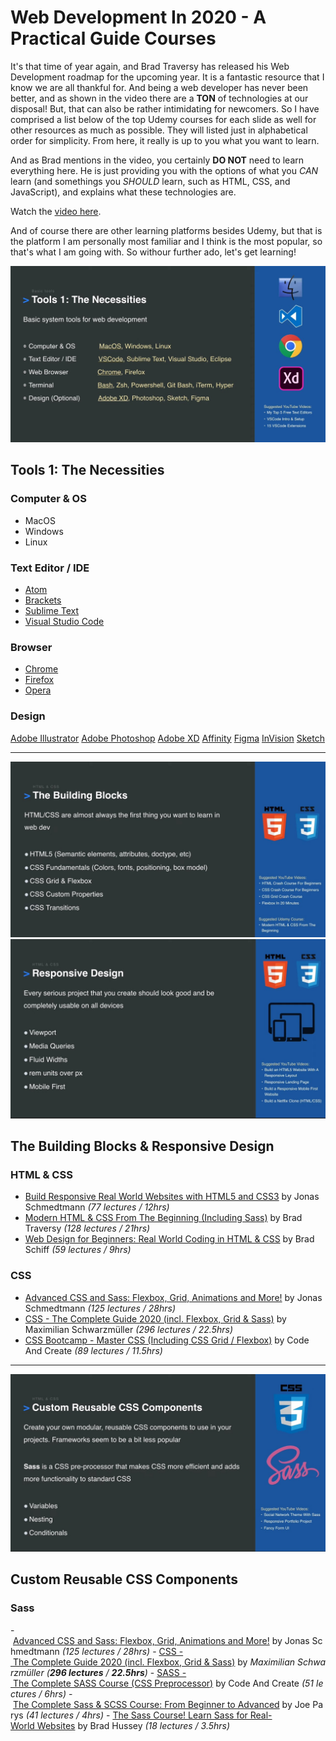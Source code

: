 # Web Development In 2020 - A Practical Guide Courses
It's that time of year again, and Brad Traversy has released his Web Development roadmap for the upcoming year. It is a fantastic resource that I know we are all thankful for. And being a web developer has never been better, and as shown in the video there are a **TON** of technologies at our disposal! But, that can also be rather intimidating for newcomers. So I have comprised a list below of the top Udemy courses for each slide as well for other resources as much as possible. They will listed just in alphabetical order for simplicity. From here, it really is up to you what you want to learn. 

And as Brad mentions in the video, you certainly **DO NOT** need to learn everything here. He is just providing you with the options of what you *CAN* learn (and somethings you *SHOULD* learn, such as HTML, CSS, and JavaScript), and explains what these technologies are.

Watch the [video here](https://www.youtube.com/watch?v=0pThnRneDjw).

And of course there are other learning platforms besides Udemy, but that is the platform I am personally most familiar and I think is the most popular, so that's what I am going with. So withour further ado, let's get learning!

![Slide 3](img/slide-3.jpg)
## Tools 1: The Necessities

### Computer & OS
- MacOS
- Windows
- Linux

### Text Editor / IDE
- [Atom](https://atom.io/)
- [Brackets](http://brackets.io/)
- [Sublime Text](https://www.sublimetext.com/)
- [Visual Studio Code](https://code.visualstudio.com/)

### Browser
- [Chrome](https://www.google.com/chrome/)
- [Firefox](https://www.mozilla.org/en-CA/firefox/)
- [Opera](https://www.opera.com/)

### Design
[Adobe Illustrator](https://www.adobe.com/ca/products/illustrator.html)
[Adobe Photoshop](https://www.photoshop.com/)
[Adobe XD](https://www.adobe.com/ca/products/xd.html)
[Affinity](https://affinity.serif.com)
[Figma](https://www.figma.com/)
[InVision](https://www.invisionapp.com/)
[Sketch](https://www.sketch.com/)

***

![Slide 4](img/slide-4.jpg)
![Slide 5](img/slide-5.jpg)
## The Building Blocks & Responsive Design

### HTML & CSS
- [Build Responsive Real World Websites with HTML5 and CSS3](https://www.udemy.com/course/design-and-develop-a-killer-website-with-html5-and-css3/) by Jonas Schmedtmann *(77 lectures / 12hrs)*
- [Modern HTML & CSS From The Beginning (Including Sass)](https://www.udemy.com/course/modern-html-css-from-the-beginning/) by Brad Traversy *(128 lectures / 21hrs)*
- [Web Design for Beginners: Real World Coding in HTML & CSS](https://www.udemy.com/course/web-design-for-beginners-real-world-coding-in-html-css/) by Brad Schiff *(59 lectures / 9hrs)*

### CSS
- [Advanced CSS and Sass: Flexbox, Grid, Animations and More!](https://www.udemy.com/course/advanced-css-and-sass/) by Jonas Schmedtmann *(125 lectures / 28hrs)*
- [CSS - The Complete Guide 2020 (incl. Flexbox, Grid & Sass)](https://www.udemy.com/course/css-the-complete-guide-incl-flexbox-grid-sass/) by Maximilian Schwarzmüller *(296 lectures / 22.5hrs)*
- [CSS Bootcamp - Master CSS (Including CSS Grid / Flexbox)](https://www.udemy.com/course/css-bootcamp-master-in-css-including-css-grid-flexbox/) by Code And Create *(89 lectures / 11.5hrs)*

***

![Slide 6](img/slide-6.jpg)
## Custom Reusable CSS Components

### Sass
- [Advanced CSS and Sass: Flexbox, Grid, Animations and More!](https://www.udemy.com/course/advanced-css-and-sass/) by Jonas Schmedtmann *(125 lectures / 28hrs)*
- [CSS - The Complete Guide 2020 (incl. Flexbox, Grid & Sass)](https://www.udemy.com/course/css-the-complete-guide-incl-flexbox-grid-sass/) by *Maximilian Schwarzmüller* *(**296 lectures** / **22.5hrs**)*
- [SASS - The Complete SASS Course (CSS Preprocessor)](https://www.udemy.com/course/css-the-complete-guide-incl-flexbox-grid-sass/) by Code And Create *(51 lectures / 6hrs)*
- [The Complete Sass & SCSS Course: From Beginner to Advanced](https://www.udemy.com/course/css-the-complete-guide-incl-flexbox-grid-sass/) by Joe Parys *(41 lectures / 4hrs)*
- [The Sass Course! Learn Sass for Real-World Websites](https://www.udemy.com/course/learn-sass/) by Brad Hussey *(18 lectures / 3.5hrs)*